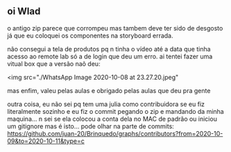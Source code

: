 ## oi Wlad

o antigo zip parece que corrompeu mas tambem deve ter sido de desgosto já que eu coloquei os componentes na storyboard errada.

não consegui a tela de produtos pq n tinha o vídeo até a data que tinha acesso ao remote lab só a de login que deu um erro. ai tentei fazer uma vitual box que a versão naõ deu:

<img src="./WhatsApp Image 2020-10-08 at 23.27.20.jpeg"

mas enfim, valeu pelas aulas e obrigado pelas aulas que deu pra gente

outra coisa, eu não sei pq tem uma julia como contribuidora se eu fiz literalmente sozinho e eu fiz o commit pegando o zip e mandando da minha maquina... n sei se ela colocou a conta dela no MAC de padrão ou iniciou um gitignore mas é isto... pode olhar na parte de commits:
https://github.com/juan-20/Brinquedo/graphs/contributors?from=2020-10-09&to=2020-10-11&type=c
